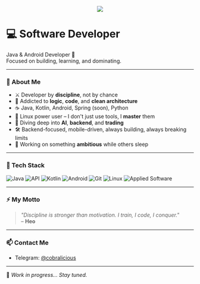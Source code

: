 <p align="center">
  <img src="https://readme-typing-svg.demolab.com?font=Fira+Code&size=22&duration=4000&pause=1000&color=00FF00&center=true&vCenter=true&width=500&lines=Wake+up%2C+Neo...;The+Matrix+has+you.;Follow+the+white+rabbit...;Knock+knock%2C+Neo." />
</p>



# 💻 Software Developer

Java & Android Developer 🚀  
Focused on building, learning, and dominating.

---

### 📍 About Me

- ⚔️ Developer by **discipline**, not by chance  
- 🧠 Addicted to **logic**, **code**, and **clean architecture**  
- ☕ Java, Kotlin, Android, Spring (soon), Python  
- 🐧 Linux power user – I don't just use tools, I **master** them  
- 🧬 Diving deep into **AI**, **backend**, and **trading**  
- 🛠 Backend-focused, mobile-driven, always building, always breaking limits  
- 🌙 Working on something **ambitious** while others sleep  

---

### 🔧 Tech Stack

![Java](https://img.shields.io/badge/Java-%23ED8B00.svg?style=for-the-badge&logo=java&logoColor=white)
![API](https://img.shields.io/badge/API-%23007ACC.svg?style=for-the-badge&logo=swagger&logoColor=white)
![Kotlin](https://img.shields.io/badge/Kotlin-%230095D5.svg?style=for-the-badge&logo=kotlin&logoColor=white)
![Android](https://img.shields.io/badge/Android-3DDC84?style=for-the-badge&logo=android&logoColor=white)
![Git](https://img.shields.io/badge/Git-F05032?style=for-the-badge&logo=git&logoColor=white)
![Linux](https://img.shields.io/badge/Linux-FCC624?style=for-the-badge&logo=linux&logoColor=black)
![Applied Software](https://img.shields.io/badge/Applied_Software-4AB3F4.svg?style=for-the-badge&logo=microsoftazure&logoColor=white)

---

### ⚡ My Motto

> _"Discipline is stronger than motivation. I train, I code, I conquer."_  
> – **Нео**

---

### 📫 Contact Me

- Telegram: [@cobralicious](https://t.me/cobralicious)  

---

🧠 _Work in progress... Stay tuned._
